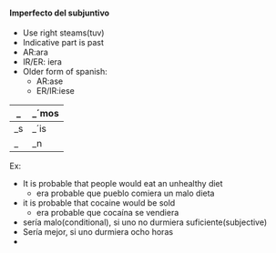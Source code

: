  #### Imperfecto del subjuntivo
 - Use right steams(tuv)
 - Indicative part is past
 - AR:ara
 - IR/ER: iera
 - Older form of spanish:
	 - AR:ase
	 - ER/IR:iese
 
| _  | _´mos |
|----|-------|
| _s | _´is  |
| _  | _n    |

Ex:
 - It is probable that people would eat an unhealthy diet
	 - era probable que pueblo comiera un malo dieta 
 - it is probable that cocaine would be sold
	 - era probable que cocaína se vendiera
 - sería malo(conditional), si uno no durmiera suficiente(subjective)
 - Sería mejor, si uno durmiera ocho horas
 - 


<!--stackedit_data:
eyJoaXN0b3J5IjpbLTIxMjQ0OTU1MjNdfQ==
-->